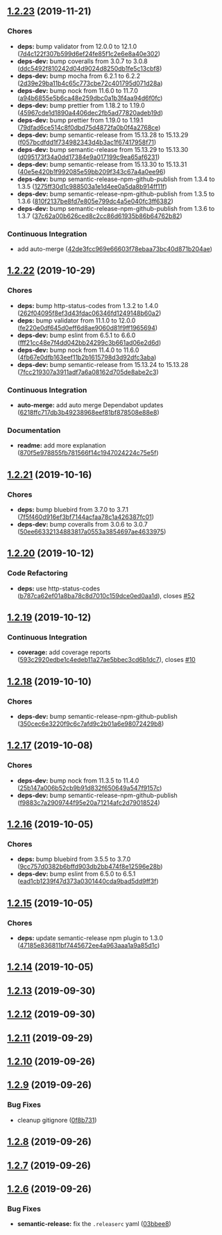 ## [1.2.23](https://github.com/oleg-koval/trembita/compare/v1.2.22...v1.2.23) (2019-11-21)


### Chores

* **deps:** bump validator from 12.0.0 to 12.1.0 ([7d4c122f307b599d6ef24fe85f1c2e6e8a40e302](https://github.com/oleg-koval/trembita/commit/7d4c122f307b599d6ef24fe85f1c2e6e8a40e302))
* **deps-dev:** bump coveralls from 3.0.7 to 3.0.8 ([ddc5492f810242d04d9024d8250db1fe5c13cbf8](https://github.com/oleg-koval/trembita/commit/ddc5492f810242d04d9024d8250db1fe5c13cbf8))
* **deps-dev:** bump mocha from 6.2.1 to 6.2.2 ([2d39e29ba11b4c65c773cbe72c401795d071d28a](https://github.com/oleg-koval/trembita/commit/2d39e29ba11b4c65c773cbe72c401795d071d28a))
* **deps-dev:** bump nock from 11.6.0 to 11.7.0 ([a94b6855e5b6ca48e259dbc0a1b3f4aa94d6f0fc](https://github.com/oleg-koval/trembita/commit/a94b6855e5b6ca48e259dbc0a1b3f4aa94d6f0fc))
* **deps-dev:** bump prettier from 1.18.2 to 1.19.0 ([45967cde1d1890a4406dec2fb5ad77820adeb19d](https://github.com/oleg-koval/trembita/commit/45967cde1d1890a4406dec2fb5ad77820adeb19d))
* **deps-dev:** bump prettier from 1.19.0 to 1.19.1 ([79dfad6ce514c8f0dbd75d4872fa0b0f4a2768ce](https://github.com/oleg-koval/trembita/commit/79dfad6ce514c8f0dbd75d4872fa0b0f4a2768ce))
* **deps-dev:** bump semantic-release from 15.13.28 to 15.13.29 ([f057bcdfdd1f734982343d4b3ac1f67417958f71](https://github.com/oleg-koval/trembita/commit/f057bcdfdd1f734982343d4b3ac1f67417958f71))
* **deps-dev:** bump semantic-release from 15.13.29 to 15.13.30 ([d095173f34a0dd17384e9a017199c9ea65af6231](https://github.com/oleg-koval/trembita/commit/d095173f34a0dd17384e9a017199c9ea65af6231))
* **deps-dev:** bump semantic-release from 15.13.30 to 15.13.31 ([40e5e420b1f992085e59bb209f343c67a4a0ee96](https://github.com/oleg-koval/trembita/commit/40e5e420b1f992085e59bb209f343c67a4a0ee96))
* **deps-dev:** bump semantic-release-npm-github-publish from 1.3.4 to 1.3.5 ([1275ff30d1c988503a1e1d4ee0a5da8b914ff11f](https://github.com/oleg-koval/trembita/commit/1275ff30d1c988503a1e1d4ee0a5da8b914ff11f))
* **deps-dev:** bump semantic-release-npm-github-publish from 1.3.5 to 1.3.6 ([810f2137be8fd7e805e799dc4a5e040fc3ff6382](https://github.com/oleg-koval/trembita/commit/810f2137be8fd7e805e799dc4a5e040fc3ff6382))
* **deps-dev:** bump semantic-release-npm-github-publish from 1.3.6 to 1.3.7 ([37c62a00b626ced8c2cc86d61935b86b64762b82](https://github.com/oleg-koval/trembita/commit/37c62a00b626ced8c2cc86d61935b86b64762b82))


### Continuous Integration

* add auto-merge ([42de3fcc969e66603f78ebaa73bc40d871b204ae](https://github.com/oleg-koval/trembita/commit/42de3fcc969e66603f78ebaa73bc40d871b204ae))

## [1.2.22](https://github.com/oleg-koval/trembita/compare/v1.2.21...v1.2.22) (2019-10-29)


### Chores

* **deps:** bump http-status-codes from 1.3.2 to 1.4.0 ([262f04095f8ef3d43fdac06346fd1249148b60a2](https://github.com/oleg-koval/trembita/commit/262f04095f8ef3d43fdac06346fd1249148b60a2))
* **deps:** bump validator from 11.1.0 to 12.0.0 ([fe220e0df645d0eff6d8ae9060d81f9ff1965694](https://github.com/oleg-koval/trembita/commit/fe220e0df645d0eff6d8ae9060d81f9ff1965694))
* **deps-dev:** bump eslint from 6.5.1 to 6.6.0 ([fff21cc48e7f4dd042bb24299c3b661ad06e2d6d](https://github.com/oleg-koval/trembita/commit/fff21cc48e7f4dd042bb24299c3b661ad06e2d6d))
* **deps-dev:** bump nock from 11.4.0 to 11.6.0 ([4fb67e0dfb163eef11b2b1615798d3d92dfc3aba](https://github.com/oleg-koval/trembita/commit/4fb67e0dfb163eef11b2b1615798d3d92dfc3aba))
* **deps-dev:** bump semantic-release from 15.13.24 to 15.13.28 ([7fcc219307a3911adf7a6a08162d705de8abe2c3](https://github.com/oleg-koval/trembita/commit/7fcc219307a3911adf7a6a08162d705de8abe2c3))


### Continuous Integration

* **auto-merge:** add auto merge Dependabot updates ([6218ffc717db3b49238968eef81bf878508e88e8](https://github.com/oleg-koval/trembita/commit/6218ffc717db3b49238968eef81bf878508e88e8))


### Documentation

* **readme:** add more explanation ([870f5e978855fb781566f14c1947024224c75e5f](https://github.com/oleg-koval/trembita/commit/870f5e978855fb781566f14c1947024224c75e5f))

## [1.2.21](https://github.com/oleg-koval/trembita/compare/v1.2.20...v1.2.21) (2019-10-16)


### Chores

* **deps:** bump bluebird from 3.7.0 to 3.7.1 ([7f5f460d916ef3bf7144acfaa78c1a426387fc01](https://github.com/oleg-koval/trembita/commit/7f5f460d916ef3bf7144acfaa78c1a426387fc01))
* **deps-dev:** bump coveralls from 3.0.6 to 3.0.7 ([50ee66332134883817a0553a3854697ae4633975](https://github.com/oleg-koval/trembita/commit/50ee66332134883817a0553a3854697ae4633975))

## [1.2.20](https://github.com/oleg-koval/trembita/compare/v1.2.19...v1.2.20) (2019-10-12)


### Code Refactoring

* **deps:** use http-status-codes ([b787ca62ef01a8ba78c8d7010c159dce0ed0aa1d](https://github.com/oleg-koval/trembita/commit/b787ca62ef01a8ba78c8d7010c159dce0ed0aa1d)), closes [#52](https://github.com/oleg-koval/trembita/issues/52)

## [1.2.19](https://github.com/oleg-koval/trembita/compare/v1.2.18...v1.2.19) (2019-10-12)


### Continuous Integration

* **coverage:** add coverage reports ([593c2920edbe1c4edeb11a27ae5bbec3cd6b1dc7](https://github.com/oleg-koval/trembita/commit/593c2920edbe1c4edeb11a27ae5bbec3cd6b1dc7)), closes [#10](https://github.com/oleg-koval/trembita/issues/10)

## [1.2.18](https://github.com/oleg-koval/trembita/compare/v1.2.17...v1.2.18) (2019-10-10)


### Chores

* **deps-dev:** bump semantic-release-npm-github-publish ([350cec6e3220f9c6c7afd9c2b01a6e98072429b8](https://github.com/oleg-koval/trembita/commit/350cec6e3220f9c6c7afd9c2b01a6e98072429b8))

## [1.2.17](https://github.com/oleg-koval/trembita/compare/v1.2.16...v1.2.17) (2019-10-08)


### Chores

* **deps-dev:** bump nock from 11.3.5 to 11.4.0 ([25b147a006b52cb9b91d832f650649a547f9157c](https://github.com/oleg-koval/trembita/commit/25b147a006b52cb9b91d832f650649a547f9157c))
* **deps-dev:** bump semantic-release-npm-github-publish ([f9883c7a2909744f95e20a71214afc2d79018524](https://github.com/oleg-koval/trembita/commit/f9883c7a2909744f95e20a71214afc2d79018524))

## [1.2.16](https://github.com/oleg-koval/trembita/compare/v1.2.15...v1.2.16) (2019-10-05)


### Chores

* **deps:** bump bluebird from 3.5.5 to 3.7.0 ([9cc757d0382b6bffd903db2bb474f8e12596e28b](https://github.com/oleg-koval/trembita/commit/9cc757d0382b6bffd903db2bb474f8e12596e28b))
* **deps-dev:** bump eslint from 6.5.0 to 6.5.1 ([ead1cb1239f47d373a0301440cda9bad5dd9ff3f](https://github.com/oleg-koval/trembita/commit/ead1cb1239f47d373a0301440cda9bad5dd9ff3f))

## [1.2.15](https://github.com/oleg-koval/trembita/compare/v1.2.14...v1.2.15) (2019-10-05)


### Chores

* **deps:** update semantic-release npm plugin to 1.3.0 ([47185e836811bf7445672ee4a963aaa1a9a85d1c](https://github.com/oleg-koval/trembita/commit/47185e836811bf7445672ee4a963aaa1a9a85d1c))

## [1.2.14](https://github.com/oleg-koval/trembita/compare/v1.2.13...v1.2.14) (2019-10-05)

## [1.2.13](https://github.com/oleg-koval/trembita/compare/v1.2.12...v1.2.13) (2019-09-30)

## [1.2.12](https://github.com/oleg-koval/trembita/compare/v1.2.11...v1.2.12) (2019-09-30)

## [1.2.11](https://github.com/oleg-koval/trembita/compare/v1.2.10...v1.2.11) (2019-09-29)

## [1.2.10](https://github.com/oleg-koval/trembita/compare/v1.2.9...v1.2.10) (2019-09-26)

## [1.2.9](https://github.com/oleg-koval/trembita/compare/v1.2.8...v1.2.9) (2019-09-26)


### Bug Fixes

* cleanup gitignore ([0f8b731](https://github.com/oleg-koval/trembita/commit/0f8b731))

## [1.2.8](https://github.com/oleg-koval/trembita/compare/v1.2.7...v1.2.8) (2019-09-26)

## [1.2.7](https://github.com/oleg-koval/trembita/compare/v1.2.6...v1.2.7) (2019-09-26)

## [1.2.6](https://github.com/oleg-koval/trembita/compare/v1.2.5...v1.2.6) (2019-09-26)


### Bug Fixes

* **semantic-release:** fix the `.releaserc` yaml ([03bbee8](https://github.com/oleg-koval/trembita/commit/03bbee8))
